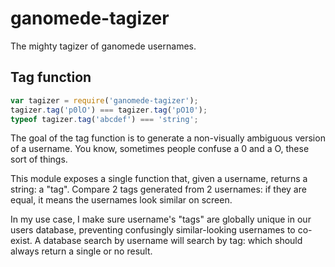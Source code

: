 # ganomede-tagizer

The mighty tagizer of ganomede usernames.

## Tag function

```js
var tagizer = require('ganomede-tagizer');
tagizer.tag('p0lO') === tagizer.tag('pO10');
typeof tagizer.tag('abcdef') === 'string';
```

The goal of the tag function is to generate a non-visually ambiguous version of a username. You know, sometimes people confuse a 0 and a O, these sort of things.

This module exposes a single function that, given a username, returns a string: a "tag". Compare 2 tags generated from 2 usernames: if they are equal, it means the usernames look similar on screen.

In my use case, I make sure username's "tags" are globally unique in our users database, preventing confusingly similar-looking usernames to co-exist. A database search by username will search by tag: which should always return a single or no result.

